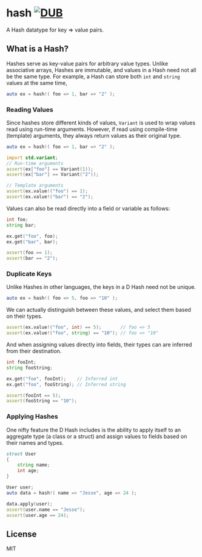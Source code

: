 # hash [![DUB](https://img.shields.io/dub/l/vibe-d.svg?maxAge=2592000)](#)
A Hash datatype for key => value pairs.

## What is a Hash?
Hashes serve as key-value pairs for arbitrary value types. Unlike associative arrays, Hashes are immutable, and values in a Hash need not all be the same type. For example, a Hash can store both `int` and `string` values at the same time,
```d
auto ex = hash!( foo => 1, bar => "2" );
```

### Reading Values

Since hashes store different kinds of values, `Variant` is used to wrap values read using run-time arguments. However, if read using compile-time (template) arguments, they always return values as their original type.
```d
auto ex = hash!( foo => 1, bar => "2" );

import std.variant;
// Run-time arguments
assert(ex["foo"] == Variant(1));
assert(ex["bar"] == Variant("2"));

// Template arguments
assert(ex.value!("foo") == 1);
assert(ex.value!("bar") == "2");
```

Values can also be read directly into a field or variable as follows:
```d
int foo;
string bar;

ex.get("foo", foo);
ex.get("bar", bar);

assert(foo == 1);
assert(bar == "2");
```

### Duplicate Keys

Unlike Hashes in other languages, the keys in a D Hash need not be unique.
```d
auto ex = hash!( foo => 5, foo => "10" );
```

We can actually distinguish between these values, and select them based on their types.
```d
assert(ex.value!("foo", int) == 5);       // foo => 5
assert(ex.value!("foo", string) == "10"); // foo => "10"
```

And when assigning values directly into fields, their types can are inferred from their destination.
```d
int fooInt;
string fooString;

ex.get("foo", fooInt);    // Inferred int
ex.get("foo", fooString); // Inferred string

assert(fooInt == 5);
assert(fooString == "10");
```

### Applying Hashes

One nifty feature the D Hash includes is the ability to apply itself to an aggregate type (a class or a struct) and assign values to fields based on their names and types.
```d
struct User
{
    string name;
    int age;
}

User user;
auto data = hash!( name => "Jesse", age => 24 );

data.apply(user);
assert(user.name == "Jesse");
assert(user.age == 24);
```

## License
MIT

